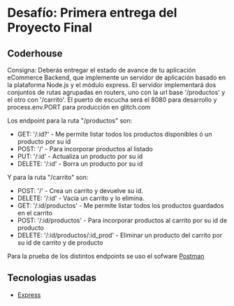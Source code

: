 # Desafío: Primera entrega del Proyecto Final
## Coderhouse

Consigna: Deberás entregar el estado de avance de tu aplicación eCommerce Backend, que implemente un servidor de aplicación basado en la plataforma Node.js y el módulo express. El servidor implementará dos conjuntos de rutas agrupadas en routers, uno con la url base '/productos' y el otro con '/carrito'. El puerto de escucha será el 8080 para desarrollo y process.env.PORT para producción en glitch.com

Los endpoint para la ruta "/productos" son:

- GET: '/:id?' - Me permite listar todos los productos disponibles ó un producto por su id
- POST: '/' - Para incorporar productos al listado
- PUT: '/:id' - Actualiza un producto por su id
- DELETE: '/:id' - Borra un producto por su id

Y para la ruta "/carrito" son:
- POST: '/' - Crea un carrito y devuelve su id.
- DELETE: '/:id' - Vacía un carrito y lo elimina.
- GET: '/:id/productos' - Me permite listar todos los productos guardados en el carrito
- POST: '/:id/productos' - Para incorporar productos al carrito por su id de producto
- DELETE: '/:id/productos/:id_prod' - Eliminar un producto del carrito por su id de carrito y de producto

Para la prueba de los distintos endpoints se uso el sofware [Postman]

## Tecnologias usadas

- [Express]

[postman]: <https://www.postman.com/>
[Express]: <https://expressjs.com/es/>